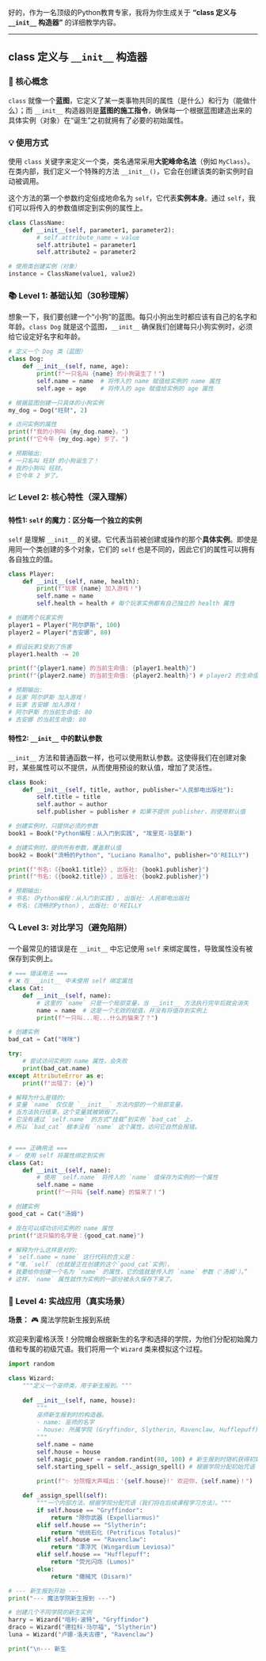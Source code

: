 好的，作为一名顶级的Python教育专家，我将为你生成关于 **“class 定义与 `__init__` 构造器”** 的详细教学内容。

---

## class 定义与 `__init__` 构造器

### 🎯 核心概念
`class` 就像一个**蓝图**，它定义了某一类事物共同的属性（是什么）和行为（能做什么）；而 `__init__` 构造器则是**蓝图的施工指令**，确保每一个根据蓝图建造出来的具体实例（对象）在“诞生”之初就拥有了必要的初始属性。

### 💡 使用方式
使用 `class` 关键字来定义一个类，类名通常采用**大驼峰命名法**（例如 `MyClass`）。在类内部，我们定义一个特殊的方法 `__init__()`，它会在创建该类的新实例时自动被调用。

这个方法的第一个参数约定俗成地命名为 `self`，它代表**实例本身**。通过 `self`，我们可以将传入的参数值绑定到实例的属性上。

```python
class ClassName:
    def __init__(self, parameter1, parameter2):
        # self.attribute_name = value
        self.attribute1 = parameter1
        self.attribute2 = parameter2

# 使用类创建实例（对象）
instance = ClassName(value1, value2)
```

### 📚 Level 1: 基础认知（30秒理解）
想象一下，我们要创建一个“小狗”的蓝图。每只小狗出生时都应该有自己的名字和年龄。`class Dog` 就是这个蓝图，`__init__` 确保我们创建每只小狗实例时，必须给它设定好名字和年龄。

```python
# 定义一个 Dog 类（蓝图）
class Dog:
    def __init__(self, name, age):
        print(f"一只名叫 {name} 的小狗诞生了！")
        self.name = name  # 将传入的 name 赋值给实例的 name 属性
        self.age = age    # 将传入的 age 赋值给实例的 age 属性

# 根据蓝图创建一只具体的小狗实例
my_dog = Dog("旺财", 2)

# 访问实例的属性
print(f"我的小狗叫 {my_dog.name}。")
print(f"它今年 {my_dog.age} 岁了。")

# 预期输出:
# 一只名叫 旺财 的小狗诞生了！
# 我的小狗叫 旺财。
# 它今年 2 岁了。
```

### 📈 Level 2: 核心特性（深入理解）

#### 特性1: `self` 的魔力：区分每一个独立的实例
`self` 是理解 `__init__` 的关键。它代表当前被创建或操作的那个**具体实例**。即使是用同一个类创建的多个对象，它们的 `self` 也是不同的，因此它们的属性可以拥有各自独立的值。

```python
class Player:
    def __init__(self, name, health):
        print(f"玩家 {name} 加入游戏！")
        self.name = name
        self.health = health # 每个玩家实例都有自己独立的 health 属性

# 创建两个玩家实例
player1 = Player("阿尔萨斯", 100)
player2 = Player("吉安娜", 80)

# 假设玩家1受到了伤害
player1.health -= 20

print(f"{player1.name} 的当前生命值: {player1.health}")
print(f"{player2.name} 的当前生命值: {player2.health}") # player2 的生命值不受影响

# 预期输出:
# 玩家 阿尔萨斯 加入游戏！
# 玩家 吉安娜 加入游戏！
# 阿尔萨斯 的当前生命值: 80
# 吉安娜 的当前生命值: 80
```

#### 特性2: `__init__` 中的默认参数
`__init__` 方法和普通函数一样，也可以使用默认参数。这使得我们在创建对象时，某些属性可以不提供，从而使用预设的默认值，增加了灵活性。

```python
class Book:
    def __init__(self, title, author, publisher="人民邮电出版社"):
        self.title = title
        self.author = author
        self.publisher = publisher # 如果不提供 publisher，则使用默认值

# 创建实例时，只提供必须的参数
book1 = Book("Python编程：从入门到实践", "埃里克·马瑟斯")

# 创建实例时，提供所有参数，覆盖默认值
book2 = Book("流畅的Python", "Luciano Ramalho", publisher="O'REILLY")

print(f"书名:《{book1.title}》, 出版社: {book1.publisher}")
print(f"书名:《{book2.title}》, 出版社: {book2.publisher}")

# 预期输出:
# 书名:《Python编程：从入门到实践》, 出版社: 人民邮电出版社
# 书名:《流畅的Python》, 出版社: O'REILLY
```

### 🔍 Level 3: 对比学习（避免陷阱）
一个最常见的错误是在 `__init__` 中忘记使用 `self` 来绑定属性，导致属性没有被保存到实例上。

```python
# === 错误用法 ===
# ❌ 在 __init__ 中未使用 self 绑定属性
class Cat:
    def __init__(self, name):
        # 这里的 `name` 只是一个局部变量，当 __init__ 方法执行完毕后就会消失
        name = name  # 这是一个无效的赋值，并没有将值存到实例上
        print(f"一只叫...呃...什么的猫来了？")

# 创建实例
bad_cat = Cat("咪咪")

try:
    # 尝试访问实例的 name 属性，会失败
    print(bad_cat.name)
except AttributeError as e:
    print(f"出错了: {e}")

# 解释为什么是错的:
# 变量 `name` 仅仅是 `__init__` 方法内部的一个局部变量。
# 当方法执行结束，这个变量就被销毁了。
# 它没有通过 `self.name` 的方式“挂载”到实例 `bad_cat` 上，
# 所以 `bad_cat` 根本没有 `name` 这个属性，访问它自然会报错。


# === 正确用法 ===
# ✅ 使用 self 将属性绑定到实例
class Cat:
    def __init__(self, name):
        # 使用 `self.name` 将传入的 `name` 值保存为实例的一个属性
        self.name = name
        print(f"一只叫 {self.name} 的猫来了！")

# 创建实例
good_cat = Cat("汤姆")

# 现在可以成功访问实例的 name 属性
print(f"这只猫的名字是：{good_cat.name}")

# 解释为什么这样是对的:
# `self.name = name` 这行代码的含义是：
# “嘿，`self`（也就是正在创建的这个`good_cat`实例），
# 我要给你创建一个名为 `name` 的属性，它的值就是传入的 `name` 参数（'汤姆'）。”
# 这样，`name` 属性就作为实例的一部分被永久保存下来了。
```

### 🚀 Level 4: 实战应用（真实场景）

**场景：** 🎮 魔法学院新生报到系统

欢迎来到霍格沃茨！分院帽会根据新生的名字和选择的学院，为他们分配初始魔力值和专属的初级咒语。我们将用一个 `Wizard` 类来模拟这个过程。

```python
import random

class Wizard:
    """定义一个巫师类，用于新生报到。"""
    
    def __init__(self, name, house):
        """
        巫师新生报到时的构造器。
        - name: 巫师的名字
        - house: 所属学院 (Gryffindor, Slytherin, Ravenclaw, Hufflepuff)
        """
        self.name = name
        self.house = house
        self.magic_power = random.randint(80, 100) # 新生报到时随机获得初始魔力值
        self.starting_spell = self._assign_spell() # 根据学院分配初始咒语
        
        print(f"✨ 分院帽大声喊出：'{self.house}!' 欢迎你，{self.name}！")

    def _assign_spell(self):
        """一个内部方法，根据学院分配咒语（我们将在后续课程学习方法）。"""
        if self.house == "Gryffindor":
            return "除你武器 (Expelliarmus)"
        elif self.house == "Slytherin":
            return "统统石化 (Petrificus Totalus)"
        elif self.house == "Ravenclaw":
            return "漂浮咒 (Wingardium Leviosa)"
        elif self.house == "Hufflepuff":
            return "荧光闪烁 (Lumos)"
        else:
            return "缴械咒 (Disarm)"

# --- 新生报到开始 ---
print("--- 魔法学院新生报到 ---")

# 创建几个不同学院的新生实例
harry = Wizard("哈利·波特", "Gryffindor")
draco = Wizard("德拉科·马尔福", "Slytherin")
luna = Wizard("卢娜·洛夫古德", "Ravenclaw")

print("\n--- 新生